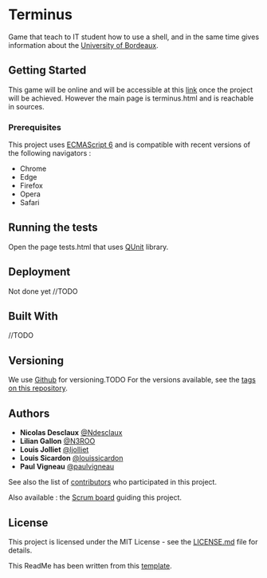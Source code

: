 # Terminus

Game that teach to IT student how to use a shell, and in the same time gives information about the [University of Bordeaux](https://www.u-bordeaux.fr/Universite/Campus/Campus-Talence-Pessac-Gradignan).
## Getting Started

This game will be online and will be accessible at this [link](//TODO) once the project will be achieved. 
However the main page is terminus.html and is reachable in sources.
### Prerequisites

This project uses [ECMAScript 6](http://es6-features.org/) and is compatible with recent versions of the following navigators :


* Chrome
* Edge
* Firefox
* Opera
* Safari


## Running the tests

Open the page tests.html that uses [QUnit](https://code.jquery.com/qunit) library.


## Deployment

Not done yet //TODO

## Built With

 //TODO

## Versioning

We use [Github](http://github.com/) for versioning.TODO  For the versions available, see the [tags on this repository](https://github.com/your/project/tags). 

## Authors

* **Nicolas Desclaux** [@Ndesclaux](https://github.com/Ndesclaux)
* **Lilian Gallon** [@N3ROO](https://github.com/N3ROO)
* **Louis Jolliet** [@ljolliet](https://github.com/ljolliet)
* **Louis Sicardon** [@louissicardon](https://github.com/louissicardon)
* **Paul Vigneau** [@paulvigneau](https://github.com/paulvigneau)


See also the list of [contributors](https://github.com/ljolliet/Terminus/contributors) who participated in this project.


Also available : the [Scrum board](https://github.com/ljolliet/Terminus/projects/1) guiding this project.

## License

This project is licensed under the MIT License - see the [LICENSE.md](LICENSE.md) file for details.

This ReadMe has been written from this [template](https://gist.github.com/PurpleBooth/109311bb0361f32d87a2).
